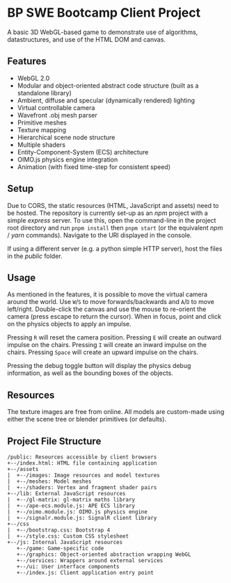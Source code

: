 # BP SWE Bootcamp Client Project

A basic 3D WebGL-based game to demonstrate use of algorithms, datastructures, and use of the HTML DOM and canvas.

## Features

- WebGL 2.0
- Modular and object-oriented abstract code structure (built as a standalone library)
- Ambient, diffuse and specular (dynamically rendered) lighting
- Virtual controllable camera
- Wavefront .obj mesh parser
- Primitive meshes
- Texture mapping
- Hierarchical scene node structure
- Multiple shaders
- Entity-Component-System (ECS) architecture
- OIMO.js physics engine integration
- Animation (with fixed time-step for consistent speed)

## Setup

Due to CORS, the static resources (HTML, JavaScript and assets) need to be hosted.
The repository is currently set-up as an _npm_ project with a simple _express_ server.
To use this, open the command-line in the project root directory and run `pnpm install` then `pnpm start` (or the equivalent _npm_ / _yarn_ commands).
Navigate to the URI displayed in the console.

If using a different server (e.g. a python simple HTTP server), host the files in the _public_ folder.

## Usage

As mentioned in the features, it is possible to move the virtual camera around the world.
Use `W`/`S` to move forwards/backwards and `A`/`D` to move left/right.
Double-click the canvas and use the mouse to re-orient the camera (press escape to return the cursor).
When in focus, point and click on the physics objects to apply an impulse.

Pressing `R` will reset the camera position.
Pressing `E` will create an outward impulse on the chairs.
Pressing `I` will create an inward impulse on the chairs.
Pressing `Space` will create an upward impulse on the chairs.

Pressing the debug toggle button will display the physics debug information, as well as the bounding boxes of the objects.

## Resources

The texture images are free from online. All models are custom-made using either the scene tree or blender primitives (or defaults).

## Project File Structure

```
/public: Resources accessible by client browsers
+--/index.html: HTML file containing application
+--/assets
|  +--/images: Image resources and model textures
|  +--/meshes: Model meshes
|  +--/shaders: Vertex and fragment shader pairs
+--/lib: External JavaScript resources
|  +--/gl-matrix: gl-matrix maths library
|  +--/ape-ecs.module.js: APE ECS library
|  +--/oimo.module.js: OIMO.js physics engine
|  +--/signalr.module.js: SignalR client library
+--/css
|  +--/bootstrap.css: Bootstrap 4
|  +--/style.css: Custom CSS stylesheet
+--/js: Internal JavaScript resources
   +--/game: Game-specific code
   +--/graphics: Object-oriented abstraction wrapping WebGL
   +--/services: Wrappers around external services
   +--/ui: User interface components
   +--/index.js: Client application entry point
```
